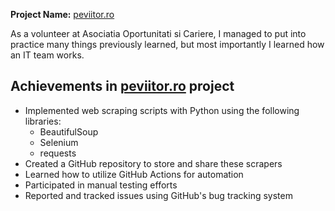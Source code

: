 **Project Name:** [peviitor.ro](https://peviitor.ro)

As a volunteer at Asociatia Oportunitati si Cariere, I managed to put into practice many things previously learned, but most importantly I learned how an IT team works.


## Achievements in [peviitor.ro](https://peviitor.ro) project

- Implemented web scraping scripts with Python using the following libraries:
  - BeautifulSoup
  - Selenium
  - requests
- Created a GitHub repository to store and share these scrapers
- Learned how to utilize GitHub Actions for automation
- Participated in manual testing efforts
- Reported and tracked issues using GitHub's bug tracking system
